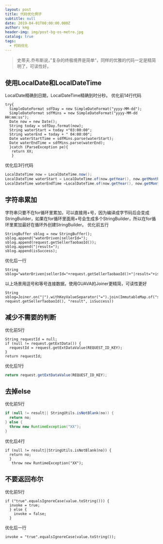 ```yaml
---
layout: post
title: 代码优化例子
subtitle: null
date: 2019-04-01T00:00:00.000Z
author: kmg
header-img: img/post-bg-os-metro.jpg
catalog: true
tags:
  - 代码优化
---
```

> 史蒂夫.乔布斯说，”复杂的终极境界是简单“，同样的优雅的代码一定是精简明了，可读性好。

## **使用LocalDate和LocalDateTime**

 LocalDate精确到日期，LocalDateTime精确到时分秒。 优化前14行代码 

```
try{
  SimpleDateFormat sdfDay = new SimpleDateFormat("yyyy-MM-dd");
  SimpleDateFormat sdfMins = new SimpleDateFormat("yyyy-MM-dd HH:mm:ss");
  Date now = new Date();
  String today = sdfDay.format(now);
  String waterStart = today +"03:00:00";
  String waterEnd = today + " 04:00:00";
  Date waterStartTime = sdfMins.parse(waterStart);
  Date waterEndTime = sdfMins.parse(waterEnd);
  }catch (ParseException pe){
   return XX;
   }
```

优化后3行代码

```Java
LocalDateTime now = LocalDateTime.now();
LocalDateTime waterStart = LocalDateTime.of(now.getYear(), now.getMonth(),now.getDayOfMonth(),3,0);
LocalDateTime waterEndTime =LocalDateTime.of(now.getYear(), now.getMonth(),now.getDayOfMonth(),4,0);
```

## **字符串累加**

 字符串只要不在for循环里累加，可以直接用+号，因为编译成字节码后会变成StringBuilder，如果在for循环里面用+号会生成多个StringBuilder，所以在for循环里累加最好在循环外创建StringBuilder。 优化前五行 

```
StringBuffer sblog = new StringBuffer();
sblog.append("waterDriven|sellerId=");
sblog.append(request.getSellerTaobaoId());
sblog.append("|result=");
sblog.append(isSuccess);
```

 优化后一行 

```
String sblog="waterDriven|sellerId="+request.getSellerTaobaoId()+"|result="+isSuccess;
```

 以上场景用逗号和等号连接数据，使用GUAVA的Joiner更精简，可读性更好 

```
String sblog=Joiner.on("|").withKeyValueSeparator("=").join(ImmutableMap.of("sellerId", request.getSellerTaobaoId(), "result", isSuccess))
```

## **减少不需要的判断**

 优化前5行 

```
String requestId = null;
if (null != request.getExtData()) {
  requestId = request.getExtDataValue(REQUEST_ID_KEY);
}
return requestId;
```

优化后1行

```Java
return request.getExtDataValue(REQUEST_ID_KEY);
```

## **去掉else**

 优化前5行 

```Java
if (null != result|| StringUtils.isNotBlank(no)) {
  return no;
} else {
  throw new RuntimeException("XX");
}
```

 优化后4行 

```
if (null != result||StringUtils.isNotBlank(no)) {
  return no;
  }
   throw new RuntimeException("XX");
```

## **不要返回布尔**

 优化前5行

```
if ("true".equalsIgnoreCase(value.toString())) {
  invoke = true;
  } else {
    invoke = false;
  }
```

 优化后一行 

```
invoke = "true".equalsIgnoreCase(value.toString());
```
